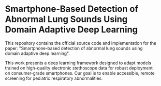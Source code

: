 # Smartphone-Based Detection of Abnormal Lung Sounds Using Domain Adaptive Deep Learning

This repository contains the official source code and implementation for the paper: "Smartphone-based detection of abnormal lung sounds using domain adaptive deep learning".

This work presents a deep learning framework designed to adapt models trained on high-quality electronic stethoscope data for robust deployment on consumer-grade smartphones. Our goal is to enable accessible, remote screening for pediatric respiratory abnormalities.

